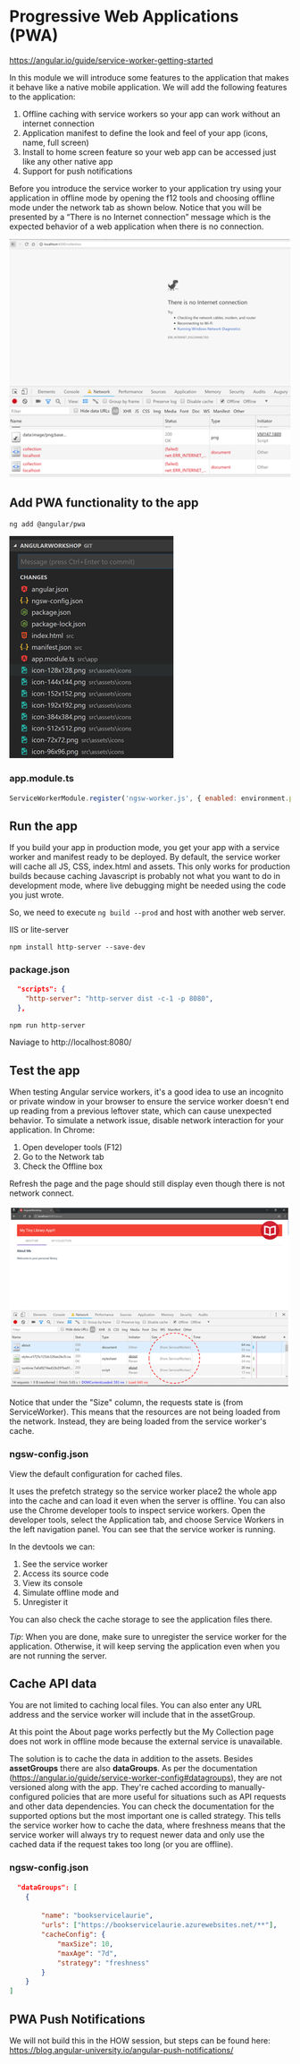 # Progressive Web Applications (PWA)
https://angular.io/guide/service-worker-getting-started

In this module we will introduce some features to the application that makes it behave like a native mobile application. We will add the following features to the application:
1. Offline caching with service workers so your app can work without an internet connection
2. Application manifest to define the look and feel of your app (icons, name, full screen)
3. Install to home screen feature so your web app can be accessed just like any other native app
4. Support for push notifications

Before you introduce the service worker to your application try using your application in offline mode by opening the f12 tools and choosing offline mode under the network tab as shown below. Notice that you will be presented by a “There is no Internet connection” message which is the expected behavior of a web application when there is no connection. 

![](pwa_img1.png)

## Add PWA functionality to the app

```
ng add @angular/pwa
```

![](pwa_img2.png)

### app.module.ts
```javascript
ServiceWorkerModule.register('ngsw-worker.js', { enabled: environment.production, registrationStrategy: 'registerImmediately' })
```

## Run the app

If you build your app in production mode, you get your app with a service worker and manifest ready to be deployed. By default, the service worker will cache all JS, CSS, index.html and assets. This only works for production builds because caching Javascript is probably not what you want to do in development mode, where live debugging might be needed using the code you just wrote.

So, we need to execute ```ng build --prod``` and host with another web server.

IIS or lite-server

```
npm install http-server --save-dev
```
### package.json
```json
  "scripts": {
    "http-server": "http-server dist -c-1 -p 8080",
  },
```
```
npm run http-server
```
Naviage to http://localhost:8080/

## Test the app
When testing Angular service workers, it's a good idea to use an incognito or private window in your browser to ensure the service worker doesn't end up reading from a previous leftover state, which can cause unexpected behavior.
To simulate a network issue, disable network interaction for your application. In Chrome:
1.	Open developer tools (F12)
2.	Go to the Network tab
3.	Check the Offline box

Refresh the page and the page should still display even though there is not network connect.

![](pwa_img3.png)

Notice that under the "Size" column, the requests state is (from ServiceWorker). This means that the resources are not being loaded from the network. Instead, they are being loaded from the service worker's cache.

### ngsw-config.json
View the default configuration for cached files.

It uses the prefetch strategy so the service worker place2 the whole app into the cache and can load it even when the server is offline. 
You can also use the Chrome developer tools to inspect service workers.
Open the developer tools, select the Application tab, and choose Service Workers in the left navigation panel. You can see that the service worker is running.

In the devtools we can:
1. See the service worker
2. Access its source code
3. View its console
4. Simulate offline mode and
5. Unregister it

You can also check the cache storage to see the application files there.

*Tip*: When you are done, make sure to unregister the service worker for the application. Otherwise, it will keep serving the application even when you are not running the server.

## Cache API data
You are not limited to caching local files. You can also enter any URL address and the service worker will include that in the assetGroup.

At this point the About page works perfectly but the My Collection page does not work in offline mode because the external service is unavailable.

The solution is to cache the data in addition to the assets. Besides **assetGroups** there are also **dataGroups**. As per the documentation (https://angular.io/guide/service-worker-config#datagroups), they are not versioned along with the app. They're cached according to manually-configured policies that are more useful for situations such as API requests and other data dependencies. You can check the documentation for the supported options but the most important one is called strategy.
This tells the service worker how to cache the data, where freshness means that the service worker will always try to request newer data and only use the cached data if the request takes too long (or you are offline).

### ngsw-config.json

```json
  "dataGroups": [
    {

        "name": "bookservicelaurie",
        "urls": ["https://bookservicelaurie.azurewebsites.net/**"],
        "cacheConfig": {
            "maxSize": 10,
            "maxAge": "7d",
            "strategy": "freshness"
        }
    }
]

```

## PWA Push Notifications
We will not build this in the HOW session, but steps can be found here:
https://blog.angular-university.io/angular-push-notifications/
